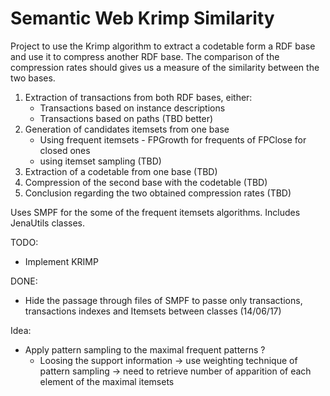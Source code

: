 # Semantic Web Krimp Similarity

Project to use the Krimp algorithm to extract a codetable form a RDF base and use it to compress another RDF base. The comparison of the compression rates should gives us a measure of the similarity between the two bases.

1) Extraction of transactions from both RDF bases, either:
	- Transactions based on instance descriptions
	- Transactions based on paths (TBD better)
2) Generation of candidates itemsets from one base
	- Using frequent itemsets - FPGrowth for frequents of FPClose for closed ones
	- using itemset sampling (TBD)
3) Extraction of a codetable from one base (TBD)
4) Compression of the second base with the codetable (TBD)
5) Conclusion regarding the two obtained compression rates (TBD)

Uses SMPF for the some of the frequent itemsets algorithms.
Includes JenaUtils classes.

TODO:
- Implement KRIMP

DONE: 
- Hide the passage through files of SMPF to passe only transactions, transactions indexes and Itemsets between classes (14/06/17)

Idea:
- Apply pattern sampling to the maximal frequent patterns ?
	- Loosing the support information -> use weighting technique of pattern sampling -> need to retrieve number of apparition of each element of the maximal itemsets